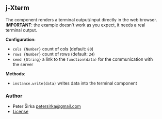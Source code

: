 ﻿## j-Xterm

The component renders a terminal output/input directly in the web browser. __IMPORTANT__: the example doesn't work as you expect, it needs a real terminal output.

__Configuration__:

- `cols {Number}` count of cols (default: `80`)
- `rows {Number}` count of rows (default: `24`)
- `send {String}` a link to the `function(data)` for the communication with the server

__Methods__:

- `instance.write(data)` writes data into the terminal component

### Author

- Peter Širka <petersirka@gmail.com>
- [License](https://www.totaljs.com/license/)